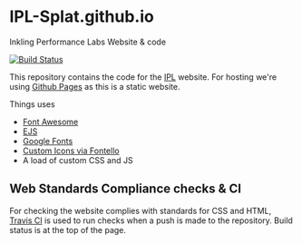 # IPL-Splat.github.io
Inkling Performance Labs Website & code

[![Build Status](https://travis-ci.com/IPL-Splat/IPL-Splat.github.io.svg?token=XBvPGnV5MSYENWHNNSpG&branch=master)](https://travis-ci.com/IPL-Splat/IPL-Splat.github.io)

This repository contains the code for the [IPL](https://iplabs.ink) website. For hosting we're using 
[Github Pages](https://github.io) as this is a static website.

Things uses
- [Font Awesome](https://fontawesome.com/)
- [EJS](https://ejs.co/)
- [Google Fonts](https://fonts.google.com/)
- [Custom Icons via Fontello](http://fontello.com/)
- A load of custom CSS and JS

## Web Standards Compliance checks & CI
For checking the website complies with standards for CSS and HTML, [Travis CI](https://travis-ci.com) is
used to run checks when a push is made to the repository. Build status is at the top of the page.